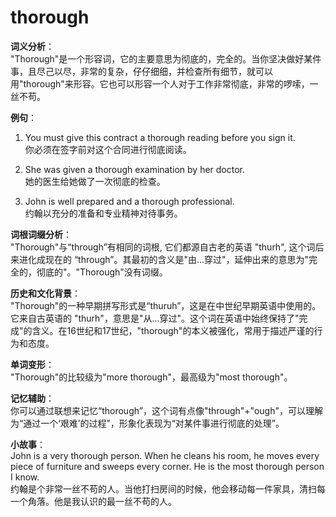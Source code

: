 # thorough

**词义分析**：  
"Thorough"是一个形容词，它的主要意思为彻底的，完全的。当你坚决做好某件事，且尽己以尽，非常的复杂，仔仔细细，并检查所有细节，就可以用"thorough"来形容。它也可以形容一个人对于工作非常彻底，非常的啰嗦，一丝不苟。

  

**例句**：

  

1.  You must give this contract a thorough reading before you sign it.  
    你必须在签字前对这个合同进行彻底阅读。
    
      
    
2.  She was given a thorough examination by her doctor.  
    她的医生给她做了一次彻底的检查。
    
      
    
3.  John is well prepared and a thorough professional.  
    约翰以充分的准备和专业精神对待事务。
    
      
    

  

**词根词缀分析**：  
"Thorough"与“through”有相同的词根, 它们都源自古老的英语 "thurh", 这个词后来进化成现在的 “through”。其最初的含义是"由...穿过"，延伸出来的意思为"完全的，彻底的"。"Thorough"没有词缀。

  

**历史和文化背景**：  
"Thorough"的一种早期拼写形式是“thuruh”，这是在中世纪早期英语中使用的。它来自古英语的 "thurh"，意思是"从...穿过"。这个词在英语中始终保持了"完成"的含义。在16世纪和17世纪，"thorough"的本义被强化，常用于描述严谨的行为和态度。

  

**单词变形**：  
"Thorough"的比较级为"more thorough"，最高级为"most thorough"。

  

**记忆辅助**：  
你可以通过联想来记忆“thorough”，这个词有点像"through"+"ough"，可以理解为“通过一个‘艰难’的过程”，形象化表现为“对某件事进行彻底的处理”。

  

**小故事**：  
John is a very thorough person. When he cleans his room, he moves every piece of furniture and sweeps every corner. He is the most thorough person I know.  
约翰是个非常一丝不苟的人。当他打扫房间的时候，他会移动每一件家具，清扫每一个角落。他是我认识的最一丝不苟的人。
